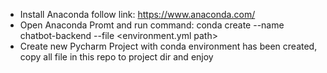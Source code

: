 - Install Anaconda follow link: https://www.anaconda.com/
- Open Anaconda Promt and run command: conda create --name chatbot-backend --file <environment.yml path>
- Create new Pycharm Project with conda environment has been created, copy all file in this repo to project dir and enjoy